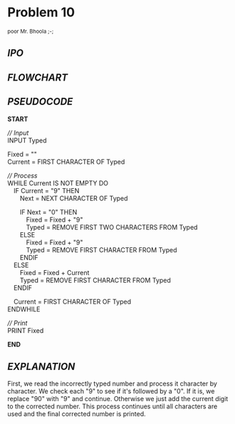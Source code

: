 # Problem 10
<sup> poor Mr. Bhoola ;-;

## *IPO*

## *FLOWCHART*

## *PSEUDOCODE*

**START**

*// Input*\
INPUT Typed

Fixed = ""\
Current = FIRST CHARACTER OF Typed

*// Process*\
WHILE Current IS NOT EMPTY DO\
&emsp;IF Current = "9" THEN\
&emsp;&emsp;Next = NEXT CHARACTER OF Typed

&emsp;&emsp;IF Next = "0" THEN\
&emsp;&emsp;&emsp;Fixed = Fixed + "9"\
&emsp;&emsp;&emsp;Typed = REMOVE FIRST TWO CHARACTERS FROM Typed\
&emsp;&emsp;ELSE\
&emsp;&emsp;&emsp;Fixed = Fixed + "9"\
&emsp;&emsp;&emsp;Typed = REMOVE FIRST CHARACTER FROM Typed\
&emsp;&emsp;ENDIF\
&emsp;ELSE\
&emsp;&emsp;Fixed = Fixed + Current\
&emsp;&emsp;Typed = REMOVE FIRST CHARACTER FROM Typed\
&emsp;ENDIF

&emsp;Current = FIRST CHARACTER OF Typed\
ENDWHILE

*// Print*\
PRINT Fixed

**END**

## *EXPLANATION*

First, we read the incorrectly typed number and process it character by character. We check each "9" to see if it's followed by a "0". If it is, we replace "90" with "9" and continue. Otherwise we just add the current digit to the corrected number. This process continues until all characters are used and the final corrected number is printed.
